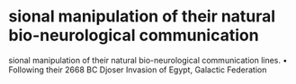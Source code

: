 # sional manipulation of their natural bio-neurological communication

sional manipulation of their natural bio-neurological communication
lines.
•  Following their 2668 BC Djoser Invasion of Egypt, Galactic Federation